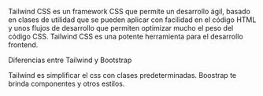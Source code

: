 Tailwind CSS es un framework CSS que permite un desarrollo ágil, basado en clases de utilidad que se pueden aplicar con facilidad en el código HTML y unos flujos de desarrollo que permiten optimizar mucho el peso del código CSS. Tailwind CSS es una potente herramienta para el desarrollo frontend.

Diferencias entre Tailwind y Bootstrap

Tailwind es simplificar el css con clases predeterminadas. Boostrap te brinda componentes y otros estilos. 



